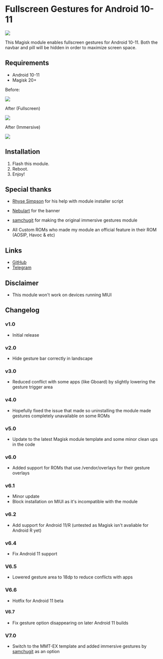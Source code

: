 # Fullscreen Gestures for Android 10-11

![](https://i.imgur.com/3fJJK02.png)

This Magisk module enables fullscreen gestures for Android 10-11. Both the navbar and pill will be hidden in order to maximize screen space.

## Requirements
- Android 10-11
- Magisk 20+

Before:

![](https://i.imgur.com/3GIKuoE.jpg)

After (Fullscreen)

![](https://i.imgur.com/q0vTxdR.png)

After (Immersive)

![](https://i.imgur.com/Tkw5Khv_d.webp?maxwidth=640&shape=thumb&fidelity=medium)

## Installation
1. Flash this module.
2. Reboot.
3. Enjoy!

## Special thanks
- [Rhyse Simpson](https://t.me/Skittles9823) for his help with module installer script 

- [Nebulart](https://t.me/nebulart) for the banner

- [samchugit](https://github.com/samchugit) for making the original immersive gestures module

- All Custom ROMs who made my module an official feature in their ROM (AOSIP, Havoc & etc)

## Links
- [GitHub](https://github.com/Magisk-Modules-Repo/HideNavBar) 
- [Telegram](https://t.me/DanGLES3)

## Disclaimer
- This module won't work on devices running MIUI

## Changelog
### v1.0
- Initial release
### v2.0
- Hide gesture bar correctly in landscape
### v3.0
- Reduced conflict with some apps (like Gboard) by slightly lowering the gesture trigger area
### v4.0
- Hopefully fixed the issue that made so uninstalling the module made gestures completely unavailable on some ROMs
### v5.0
- Update to the latest Magisk module template and some minor clean ups in the code
### v6.0
- Added support for ROMs that use /vendor/overlays for their gesture overlays
### v6.1
- Minor update
- Block installation on MIUI as it's incompatible with the module
### v6.2
- Add support for Android 11/R (untested as Magisk isn't avaliable for Android R yet)
### v6.4
- Fix Android 11 support
### V6.5
- Lowered gesture area to 18dp to reduce conflicts with apps
### V6.6
- Hotfix for Android 11 beta
#### V6.7 
- Fix gesture option disappearing on later Android 11 builds
### V7.0
- Switch to the MMT-EX template and added immersive gestures by [samchugit](https://github.com/samchugit/Immersive_Gestural_Nav_Bar) as an option 
